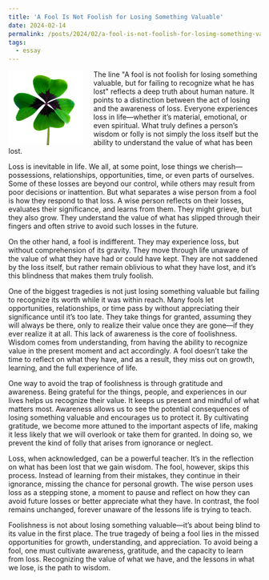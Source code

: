 ```yaml
---
title: 'A Fool Is Not Foolish for Losing Something Valuable'
date: 2024-02-14
permalink: /posts/2024/02/a-fool-is-not-foolish-for-losing-something-valuable/
tags:
  - essay
---
```


<img width="150" alt="four leaf clover" src="/images/posts/2023-a-year-of-challenges-and-achievements.png" style="float: left; margin-right: 20px;" /> The line "A fool is not foolish for losing something valuable, but for failing to recognize what he has lost" reflects a deep truth about human nature. It points to a distinction between the act of losing and the awareness of loss. Everyone experiences loss in life—whether it’s material, emotional, or even spiritual. What truly defines a person’s wisdom or folly is not simply the loss itself but the ability to understand the value of what has been lost.

Loss is inevitable in life. We all, at some point, lose things we cherish—possessions, relationships, opportunities, time, or even parts of ourselves. Some of these losses are beyond our control, while others may result from poor decisions or inattention. But what separates a wise person from a fool is how they respond to that loss. A wise person reflects on their losses, evaluates their significance, and learns from them. They might grieve, but they also grow. They understand the value of what has slipped through their fingers and often strive to avoid such losses in the future.

On the other hand, a fool is indifferent. They may experience loss, but without comprehension of its gravity. They move through life unaware of the value of what they have had or could have kept. They are not saddened by the loss itself, but rather remain oblivious to what they have lost, and it’s this blindness that makes them truly foolish.

One of the biggest tragedies is not just losing something valuable but failing to recognize its worth while it was within reach. Many fools let opportunities, relationships, or time pass by without appreciating their significance until it’s too late. They take things for granted, assuming they will always be there, only to realize their value once they are gone—if they ever realize it at all. This lack of awareness is the core of foolishness. Wisdom comes from understanding, from having the ability to recognize value in the present moment and act accordingly. A fool doesn’t take the time to reflect on what they have, and as a result, they miss out on growth, learning, and the full experience of life.

One way to avoid the trap of foolishness is through gratitude and awareness. Being grateful for the things, people, and experiences in our lives helps us recognize their value. It keeps us present and mindful of what matters most. Awareness allows us to see the potential consequences of losing something valuable and encourages us to protect it. By cultivating gratitude, we become more attuned to the important aspects of life, making it less likely that we will overlook or take them for granted. In doing so, we prevent the kind of folly that arises from ignorance or neglect.

Loss, when acknowledged, can be a powerful teacher. It’s in the reflection on what has been lost that we gain wisdom. The fool, however, skips this process. Instead of learning from their mistakes, they continue in their ignorance, missing the chance for personal growth. The wise person uses loss as a stepping stone, a moment to pause and reflect on how they can avoid future losses or better appreciate what they have. In contrast, the fool remains unchanged, forever unaware of the lessons life is trying to teach.

Foolishness is not about losing something valuable—it’s about being blind to its value in the first place. The true tragedy of being a fool lies in the missed opportunities for growth, understanding, and appreciation. To avoid being a fool, one must cultivate awareness, gratitude, and the capacity to learn from loss. Recognizing the value of what we have, and the lessons in what we lose, is the path to wisdom.
